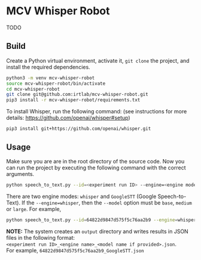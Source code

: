 # MCV Whisper Robot
TODO

## Build
Create a Python virtual environment, activate it, `git clone` the project, and install the required dependencies.
```bash
python3 -m venv mcv-whisper-robot
source mcv-whisper-robot/bin/activate
cd mcv-whisper-robot
git clone git@github.com:irtlab/mcv-whisper-robot.git
pip3 install -r mcv-whisper-robot/requirements.txt
```

To install Whisper, run the following command: (see instructions for more details: https://github.com/openai/whisper#setup)
```
pip3 install git+https://github.com/openai/whisper.git 
```

## Usage
Make sure you are are in the root directory of the source code. Now you can run the project by executing the following command
with the correct arguments.
```bash
python speech_to_text.py --id=<experiment run ID> --engine=<engine mode> --model<whisper model>
```

There are two engine modes: `whisper` and `GoogleSTT` (Google Speech-to-Text). If the `--engine=whisper`, then
the `--model` option must be `base`, `medium` or `large`. For example,
```bash
python speech_to_text.py --id=64822d9847d575f5c76aa2b9 --engine=whisper --model=medium
```

**NOTE:** The system creates an `output` directory and writes results in JSON files in the following format:  
`<experiment run ID>_<engine name>_<model name if provided>.json`.  
For example, `64822d9847d575f5c76aa2b9_GoogleSTT.json`

